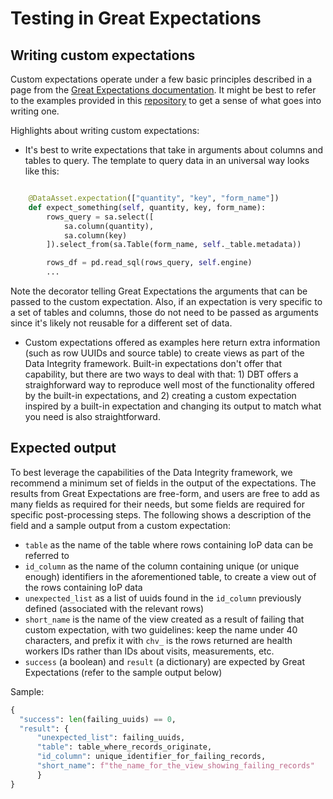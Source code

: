 # Testing in Great Expectations

## Writing custom expectations

Custom expectations operate under a few basic principles described in a page from the [Great Expectations documentation](https://docs.greatexpectations.io/en/latest/how_to_guides/creating_and_editing_expectations/spare_parts/how_to_create_custom_expectations.html). It might be best to refer to the examples provided in this [repository](../great_expectations/plugins/custom_expectations.py) to get a sense of what goes into writing one.

Highlights about writing custom expectations:
* It's best to write expectations that take in arguments about columns and tables to query. The template to query data in an universal way looks like this:
```python

    @DataAsset.expectation(["quantity", "key", "form_name"])
    def expect_something(self, quantity, key, form_name):
        rows_query = sa.select([
            sa.column(quantity),
            sa.column(key)
        ]).select_from(sa.Table(form_name, self._table.metadata))

        rows_df = pd.read_sql(rows_query, self.engine)
        ...
```
Note the decorator telling Great Expectations the arguments that can be passed to the custom expectation. Also, if an expectation is very specific to a set of tables and columns, those do not need to be passed as arguments since it's likely not reusable for a different set of data.

* Custom expectations offered as examples here return extra information (such as row UUIDs and source table) to create views as part of the Data Integrity framework. Built-in expectations don't offer that capability, but there are two ways to deal with that: 1) DBT offers a straighforward way to reproduce well most of the functionality offered by the built-in expectations, and 2) creating a custom expectation inspired by a built-in expectation and changing its output to match what you need is also straightforward. 

## Expected output

To best leverage the capabilities of the Data Integrity framework, we recommend a minimum set of fields in the output of the expectations. The results from Great Expectations are free-form, and users are free to add as many fields as required for their needs, but some fields are required for specific post-processing steps. The following shows a description of the field and a sample output from a custom expectation:

* `table` as the name of the table where rows containing IoP data can be referred to  
* `id_column` as the name of the column containing unique (or unique enough) identifiers in the aforementioned table, to create a view out of the rows containing IoP data
* `unexpected_list` as a list of uuids found in the `id_column` previously defined (associated with the relevant rows)
* `short_name` is the name of the view created as a result of failing that custom expectation, with two guidelines: keep the name under 40 characters, and prefix it with `chv_` is the rows returned are health workers IDs rather than IDs about visits, measurements, etc.
* `success` (a boolean) and `result` (a dictionary) are expected by Great Expectations (refer to the sample output below)

Sample:

```python
{
  "success": len(failing_uuids) == 0,
  "result": {
      "unexpected_list": failing_uuids,
      "table": table_where_records_originate,
      "id_column": unique_identifier_for_failing_records,
      "short_name": f"the_name_for_the_view_showing_failing_records"
      }
}
```
